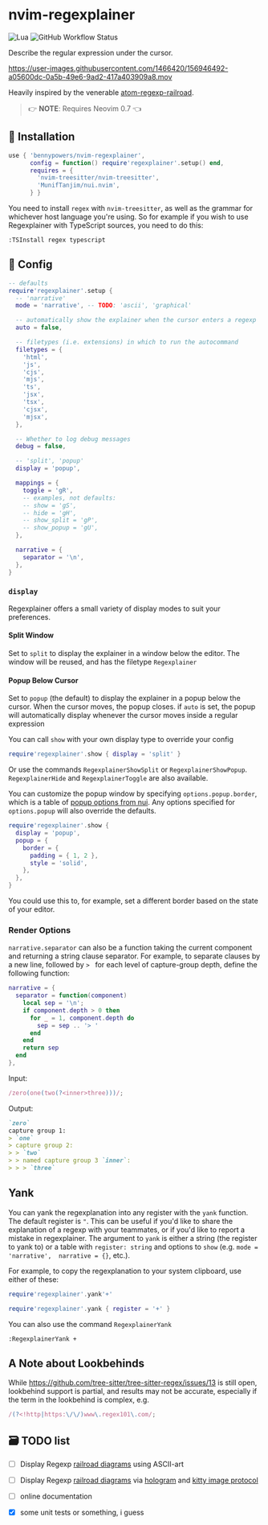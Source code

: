 # nvim-regexplainer

![Lua](https://img.shields.io/badge/Made%20with%20Lua-blueviolet.svg?style=for-the-badge&logo=lua)
![GitHub Workflow Status](https://img.shields.io/github/workflow/status/bennypowers/nvim-regexplainer/main?style=for-the-badge)

Describe the regular expression under the cursor.

https://user-images.githubusercontent.com/1466420/156946492-a05600dc-0a5b-49e6-9ad2-417a403909a8.mov

Heavily inspired by the venerable [atom-regexp-railroad](https://github.com/klorenz/atom-regex-railroad-diagrams/).

> 👉 **NOTE**: Requires Neovim 0.7 👈

## 🚚 Installation

```lua
use { 'bennypowers/nvim-regexplainer',
      config = function() require'regexplainer'.setup() end,
      requires = {
        'nvim-treesitter/nvim-treesitter',
        'MunifTanjim/nui.nvim',
      } }
```

You need to install `regex` with `nvim-treesitter`, as well as the grammar for whichever host language you're using. So for example if you wish to use Regexplainer with TypeScript sources, you need to do this:

```vimscript
:TSInstall regex typescript
```

## 🤔 Config

```lua
-- defaults
require'regexplainer'.setup {
  -- 'narrative'
  mode = 'narrative', -- TODO: 'ascii', 'graphical'

  -- automatically show the explainer when the cursor enters a regexp
  auto = false,

  -- filetypes (i.e. extensions) in which to run the autocommand
  filetypes = {
    'html',
    'js',
    'cjs',
    'mjs',
    'ts',
    'jsx',
    'tsx',
    'cjsx',
    'mjsx',
  },

  -- Whether to log debug messages
  debug = false, 

  -- 'split', 'popup'
  display = 'popup',

  mappings = {
    toggle = 'gR',
    -- examples, not defaults:
    -- show = 'gS',
    -- hide = 'gH',
    -- show_split = 'gP',
    -- show_popup = 'gU',
  },

  narrative = {
    separator = '\n',
  },
}
```

### `display`

Regexplainer offers a small variety of display modes to suit your preferences.

#### Split Window

Set to `split` to display the explainer in a window below the editor.
The window will be reused, and has the filetype `Regexplainer`

#### Popup Below Cursor

Set to `popup` (the default) to display the explainer in a popup below the cursor.
When the cursor moves, the popup closes. if `auto` is set, the popup will automatically display
whenever the cursor moves inside a regular expression

You can call `show` with your own display type to override your config

```lua
require'regexplainer'.show { display = 'split' }
```

Or use the commands `RegexplainerShowSplit` or `RegexplainerShowPopup`.
`RegexplainerHide` and `RegexplainerToggle` are also available.

You can customize the popup window by specifying `options.popup.border`,
which is a table of [popup options from nui](https://github.com/MunifTanjim/nui.nvim/tree/main/lua/nui/popup#border).
Any options specified for `options.popup` will also override the defaults.

```lua
require'regexplainer'.show {
  display = 'popup',
  popup = {
    border = {
      padding = { 1, 2 },
      style = 'solid',
    },
  },
}
```

You could use this to, for example, set a different border based on the state of your editor.

### Render Options

`narrative.separator` can also be a function taking the current component and
returning a string clause separator. For example, to separate clauses by a new line, 
followed by `> ` for each level of capture-group depth, define the following
function:

```lua
narrative = {
  separator = function(component)
    local sep = '\n';
    if component.depth > 0 then
      for _ = 1, component.depth do
        sep = sep .. '> '
      end
    end
    return sep
  end
},
```

Input: 
```js
/zero(one(two(?<inner>three)))/;
```

Output: 

```md
`zero`  
capture group 1:  
> `one`  
> capture group 2:  
> > `two`  
> > named capture group 3 `inner`:  
> > > `three`
```

## Yank
You can yank the regexplanation into any register with the `yank` function. The 
default register is `"`. This can be useful if you'd like to share the 
explanation of a regexp with your teammates, or if you'd like to report a 
mistake in regexplainer.
The argument to `yank` is either a string (the register to yank to) or a table 
with `register: string` and options to `show` (e.g. `mode = 'narrative', 
narrative = {}`, etc.).

For example, to copy the regexplanation to your system clipboard, use either of 
these:

```lua
require'regexplainer'.yank'+'
```

```lua
require'regexplainer'.yank { register = '+' }
```

You can also use the command `RegexplainerYank`

```vim
:RegexplainerYank +
```

## A Note about Lookbehinds

While https://github.com/tree-sitter/tree-sitter-regex/issues/13 is still open, lookbehind
support is partial, and results may not be accurate, especially if the term in the lookbehind
is complex, e.g. 

```js
/(?<!http|https:\/\/)www\.regex101\.com/;
```

## 🗃️  TODO list
- [ ] Display Regexp [railroad diagrams](https://github.com/tabatkins/railroad-diagrams/)
  using ASCII-art
- [ ] Display Regexp [railroad diagrams](https://github.com/tabatkins/railroad-diagrams/)
  via [hologram](https://github.com/edluffy/hologram.nvim)
  and [kitty image protocol](https://sw.kovidgoyal.net/kitty/graphics-protocol/)
- [ ] online documentation
- [x] some unit tests or something, i guess


